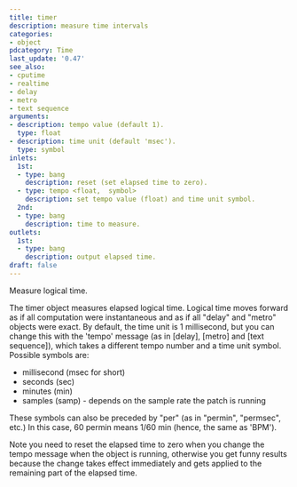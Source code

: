 ```yaml
---
title: timer
description: measure time intervals
categories:
- object
pdcategory: Time
last_update: '0.47'
see_also:
- cputime
- realtime
- delay
- metro
- text sequence
arguments:
- description: tempo value (default 1).
  type: float
- description: time unit (default 'msec').
  type: symbol
inlets:
  1st:
  - type: bang
    description: reset (set elapsed time to zero).
  - type: tempo <float,  symbol>
    description: set tempo value (float) and time unit symbol.
  2nd:
  - type: bang
    description: time to measure.
outlets:
  1st:
  - type: bang
    description: output elapsed time.
draft: false
---
```

Measure logical time.

The timer object measures elapsed logical time. Logical time moves forward as if all computation were instantaneous and as if all "delay" and "metro" objects were exact. By default,  the time unit is 1 millisecond,  but you can change this with the 'tempo' message (as in [delay],  [metro] and [text sequence]),  which takes a different tempo number and a time unit symbol. Possible symbols are:

- millisecond (msec for short)
- seconds (sec)
- minutes (min)
- samples (samp) - depends on the sample rate the patch is running

These symbols can also be preceded by "per" (as in "permin",  "permsec",  etc.) In this case,  60 permin means 1/60 min (hence,  the same as 'BPM').

Note you need to reset the elapsed time to zero when you change the tempo message when the object is running,  otherwise you get funny results because the change takes effect immediately and gets applied to the remaining part of the elapsed time.
